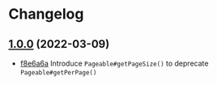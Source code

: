 # Changelog

## [1.0.0](https://github.com/zero88/jooqx/releases/tag/jpa/v1.0.0) (2022-03-09)

- [f8e6a6a](https://github.com/zero88/jooqx/commit/f8e6a6acbd56a8dfe9d9f4815df3af5fa8d68be9) Introduce `Pageable#getPageSize()` to deprecate `Pageable#getPerPage()`
